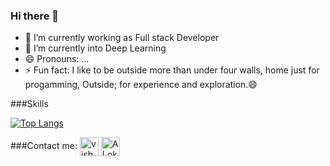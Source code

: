 ### Hi there 👋

- 🔭 I’m currently working as Full stack Developer
- 🌱 I’m currently into Deep Learning
- 😄 Pronouns: ...
- ⚡ Fun fact: I like to be outside more than under four walls, home just for progamming, Outside; for experience and exploration.😄

###Skills


[![Top Langs](https://github-readme-stats.vercel.app/api/top-langs/?username=AlokSinghKumar&layout=compact)](https://github.com/AlokSinghKumar/github-readme-stats)

###Contact me:
<a href="https://www.linkedin.com/in/alok-singh-132a78a4/" target="blank"><img align="center" src="https://icons8.com/icon/118979/linkedin" alt="vishalbaish" height="30" width="30" /></a>
<a href="https://www.instagram.com/alok_singh23/" target="blank"><img align="center" src="https://icons8.com/icon/119026/instagram" alt="ALok_singh" height="30" width="30" /></a>